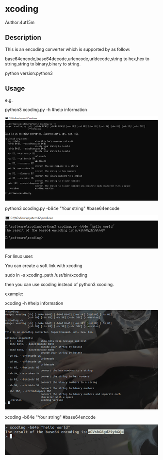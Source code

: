 # xcoding
Author:4ut15m

## Description
This is an encoding converter which is supported by as follow:

base64encode,base64decode,urlencode,urldecode,string to hex,hex to string,string to binary,binary to string.

python version:python3


## Usage

e.g.

python3 xcoding.py -h									#help information

![](pic/help.png)

python3 xcoding.py -b64e "Your string"					#base64encode

![](pic/b64e.png)

For linux user:

You can create a soft link with xcoding

sudo ln -s xcoding_path /usr/bin/xcoding

then you can use xcoding instead of python3 xcoding.

example:

xcoding -h 		#help information

![](pic/h.png)

xcoding -b64e "Your string"								#base64encode

![](pic/hello.png)

